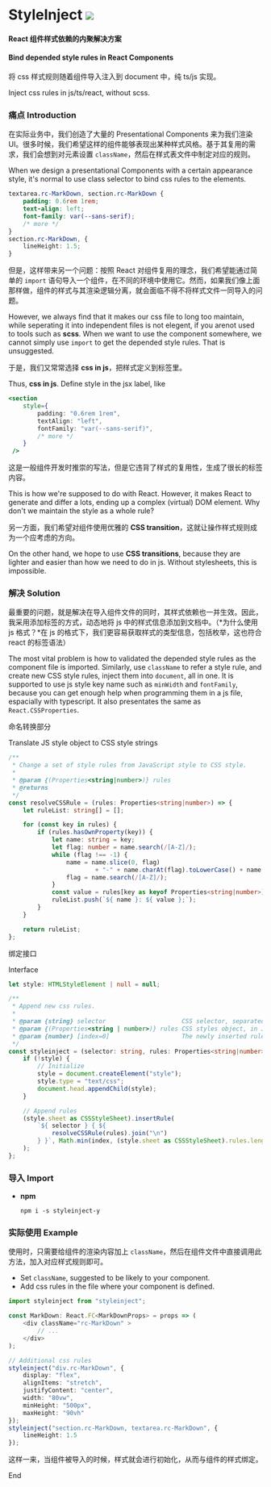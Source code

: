 # StyleInject    ![](https://img.shields.io/badge/npm-v1.0.3-brightgreen)



#### React 组件样式依赖的内聚解决方案

#### Bind depended style rules in React Components

将 css 样式规则随着组件导入注入到 document 中，纯 ts/js 实现。

Inject css rules in js/ts/react, without scss.



### 痛点 Introduction

在实际业务中，我们创造了大量的 Presentational Components 来为我们渲染 UI。很多时候，我们希望这样的组件能够表现出某种样式风格。基于其复用的需求，我们会想到对元素设置 `className`，然后在样式表文件中制定对应的规则。

When we design a presentational Components with a certain appearance style, it's normal to use class selector to bind css rules to the elements.

```css
textarea.rc-MarkDown, section.rc-MarkDown {
    padding: 0.6rem 1rem;
    text-align: left;
    font-family: var(--sans-serif);
    /* more */
}
section.rc-MarkDown, {
    lineHeight: 1.5;
}
```

但是，这样带来另一个问题：按照 React 对组件复用的理念，我们希望能通过简单的 `import` 语句导入一个组件，在不同的环境中使用它。然而，如果我们像上面那样做，组件的样式与其渲染逻辑分离，就会面临不得不将样式文件一同导入的问题。

However, we always find that it makes our css file to long too maintain, while seperating it into independent files is not elegent, if you arenot used to tools such as **scss**. When we want to use the component somewhere, we cannot simply use `import` to get the depended style rules. That is unsuggested.

于是，我们又常常选择 **css in js**，把样式定义到标签里。

Thus, **css in js**. Define style in the jsx label, like

```jsx
<section
    style={
        padding: "0.6rem 1rem",
        textAlign: "left",
        fontFamily: "var(--sans-serif)",
        /* more */
    }
 />
```
这是一般组件开发时推崇的写法，但是它违背了样式的复用性，生成了很长的标签内容。

This is how we're supposed to do with React. However, it makes React to generate and differ a lots, ending up a complex (virtual) DOM element. Why don't we maintain the style as a whole rule? 

另一方面，我们希望对组件使用优雅的 **CSS transition**，这就让操作样式规则成为一个应考虑的方向。

On the other hand, we hope to use **CSS transitions**, because they are lighter and easier than how we need to do in js. Without stylesheets, this is impossible.

### 解决 Solution

最重要的问题，就是解决在导入组件文件的同时，其样式依赖也一并生效。因此，我采用添加标签的方式，动态地将 js 中的样式信息添加到文档中。（*为什么使用 js 格式？*在 js 的格式下，我们更容易获取样式的类型信息，包括枚举，这也符合 react 的标签语法）

The most vital problem is how to validated the depended style rules as the component file is imported. Similarly, use `className` to refer a style rule, and create new CSS style rules, inject them into `document`, all in one. It is supported to use js style key name such as `minWidth` and `fontFamily`, because you can get enough help when programming them in a js file, espacially with typescript. It also presentates the same as `React.CSSProperties`.

命名转换部分

Translate JS style object to CSS style strings

```typescript
/**
 * Change a set of style rules from JavaScript style to CSS style.
 *
 * @param {(Properties<string|number>)} rules
 * @returns
 */
const resolveCSSRule = (rules: Properties<string|number>) => {
    let ruleList: string[] = [];

    for (const key in rules) {
        if (rules.hasOwnProperty(key)) {
            let name: string = key;
            let flag: number = name.search(/[A-Z]/);
            while (flag !== -1) {
                name = name.slice(0, flag)
                        + "-" + name.charAt(flag).toLowerCase() + name.slice(flag + 1);
                flag = name.search(/[A-Z]/);
            }
            const value = rules[key as keyof Properties<string|number>];
            ruleList.push(`${ name }: ${ value };`);
        }
    }

    return ruleList;
};
```

绑定接口

Interface

```typescript
let style: HTMLStyleElement | null = null;

/**
 * Append new css rules.
 *
 * @param {string} selector                     CSS selector, separated by ',' .
 * @param {(Properties<string | number>)} rules CSS styles object, in JavaScript style.
 * @param {number} [index=0]                    The newly inserted rule's position in CSSStyleSheet.cssRules.
 */
const styleinject = (selector: string, rules: Properties<string|number>, index: number=0) => {
    if (!style) {
        // Initialize
        style = document.createElement("style");
        style.type = "text/css";
        document.head.appendChild(style);
    }

    // Append rules
    (style.sheet as CSSStyleSheet).insertRule(
        `${ selector } { ${
            resolveCSSRule(rules).join("\n")
        } }`, Math.min(index, (style.sheet as CSSStyleSheet).rules.length)
    );
};

```
### 导入 Import

* **npm**

  `npm i -s styleinject-y`

### 实际使用 Example

使用时，只需要给组件的渲染内容加上 `className`，然后在组件文件中直接调用此方法，加入对应样式规则即可。

* Set `className`, suggested to be likely to your component.
* Add css rules in the file where your component is defined.

```typescript
import styleinject from "styleinject";

const MarkDown: React.FC<MarkDownProps> = props => (
    <div className="rc-MarkDown" >
        // ...
    </div>
);

// Additional css rules
styleinject("div.rc-MarkDown", {
    display: "flex",
    alignItems: "stretch",
    justifyContent: "center",
    width: "80vw",
    minHeight: "500px",
    maxHeight: "90vh"
});
styleinject("section.rc-MarkDown, textarea.rc-MarkDown", {
    lineHeight: 1.5
});
```

这样一来，当组件被导入的时候，样式就会进行初始化，从而与组件的样式绑定。

End